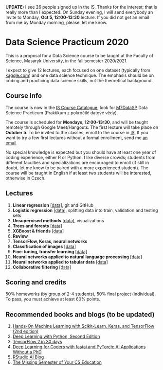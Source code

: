 **UPDATE:** I see 26 people signed up in the IS. Thanks for the interest; that is really more than I expected. On Sunday evening, I will send everybody an invite to Monday, **Oct 5, 12:00-13:30** lecture. If you did not get an email from me by Monday morning, please, let me know.

# Data Science Practicum 2020

This is a proposal for a Data Science course to be taught at the Faculty of Science, Masaryk University, in the fall semester 2020/2021.  

I expect to give 12 lectures, each focused on one dataset (typically from [kaggle.com](http://kaggle.com)) and one data science technique. The emphasis should be on coding and practicing data science skills, not the theoretical background.

## Course Info

The course is now in the [IS Course Catalogue](https://is.muni.cz/), look for [M7DataSP](https://is.muni.cz/auth/course/sci/podzim2020/M7DATASP) Data Science Practicum (Praktikum z pokročilé datové vědy). 

The course is scheduled for **Mondays, 12:00-13:30**, and will be taught remotely through Google Meet/Hangouts. The first lecture will take place on **October 5**. To be invited to the classes, enroll to the course in [IS](https://is.muni.cz/). If you want to try a few first lectures without a formal enrollment, send me [an email](https://www.muni.cz/lide/244334-petr-simecek).

No special knowledge is expected but you should have at least one year of coding experience, either R or Python. I like diverse crowds; students from different faculties and specializations are encouraged to enroll (if still in doubt, let me know to be paired with a more experienced student). The course will be taught in English if at least two students will be interested, otherwise in Czech.

## Lectures 

  1. **Linear regression** [[data]](https://www.kaggle.com/c/house-prices-advanced-regression-techniques), git and GitHub
  1. **Logistic regression** [[data]](https://www.kaggle.com/c/titanic), splitting data into train, validation and testing sets
  1. **Unsupervised methods** [[data]](https://www.kaggle.com/zynicide/wine-reviews), visualizations
  1. **Trees and forests** [[data]](https://www.kaggle.com/mlg-ulb/creditcardfraud)
  1. **XGBoost & friends** [[data]](https://www.kaggle.com/mlg-ulb/creditcardfraud)
  1. **Review**
  1. **TensorFlow, Keras, neural networks** 
  1. **Classification of images** [[data]](https://www.kaggle.com/zalando-research/fashionmnist)
  1. **Fine-tuning, transfer learning** [[data]](https://www.kaggle.com/zippyz/cats-and-dogs-breeds-classification-oxford-dataset)
  1. **Neural networks applied to natural language processing** [[data]](https://www.kaggle.com/c/sentiment-analysis-on-movie-reviews)
  1. **Neural networks applied to tabular data** [[data]](https://www.kaggle.com/c/rossmann-store-sales)
  1. **Collaborative filtering** [[data]](https://www.kaggle.com/lakshmi25npathi/imdb-dataset-of-50k-movie-reviews)

## Scoring and credits

50% homeworks (by group of 2-4 students), 50% final project (individual). To pass, you must achieve at least 60% points.

## Recommended books and blogs (to be updated)

  1. [Hands-On Machine Learning with Scikit-Learn, Keras, and TensorFlow (2nd edition)](https://www.amazon.com/Hands-Machine-Learning-Scikit-Learn-TensorFlow/dp/1492032646)  
  1. [Deep Learning with Python, Second Edition](https://www.manning.com/books/deep-learning-with-python-second-edition)
  1. [TensorFlow 2 in 30 days](https://github.com/lyhue1991/eat_tensorflow2_in_30_days)
  1. [Deep Learning for Coders with fastai and PyTorch: AI Applications Without a PhD](https://github.com/fastai/fastbook)
  1. [RStudio AI Blog](https://blogs.rstudio.com/ai/)
  1. [The Missing Semester of Your CS Education](https://missing.csail.mit.edu/)
